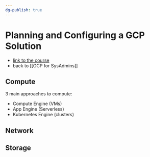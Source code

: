 ```yaml
---
dg-publish: true
---
```

# Planning and Configuring a GCP Solution

- [link to the course](https://cloudacademy.com/course/planning-configuring-google-cloud-platform-solution/?context_id=56&context_resource=lp)
- back to [[GCP for SysAdmins]]

## Compute

3 main approaches to compute:

- Compute Engine (VMs)
- App Engine (Serverless)
- Kubernetes Engine (clusters)



## Network

## Storage

